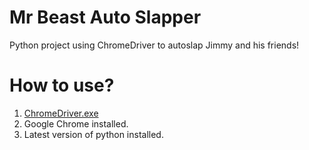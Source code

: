 # Mr Beast Auto Slapper
Python project using ChromeDriver to autoslap Jimmy and his friends!

# How to use?
1. [ChromeDriver.exe](https://chromedriver.storage.googleapis.com/index.html?path=105.0.5195.19/)
2. Google Chrome installed.
3. Latest version of python installed.
